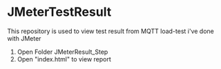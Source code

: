 # JMeterTestResult

This repository is used to view test result from MQTT load-test i've done with JMeter
1. Open Folder JMeterResult_Step
2. Open "index.html" to view report
